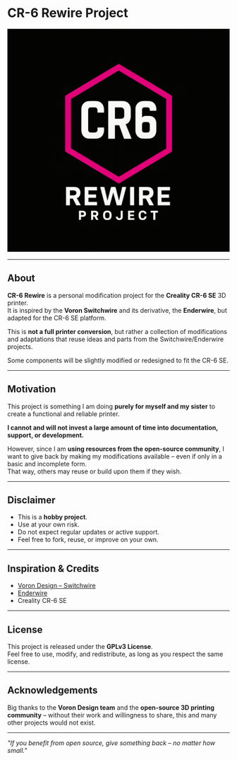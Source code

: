 # CR-6 Rewire Project

![CR-6 Rewire Logo](./Assets/logo.png)

---

## About

**CR-6 Rewire** is a personal modification project for the **Creality CR-6 SE** 3D printer.  
It is inspired by the **Voron Switchwire** and its derivative, the **Enderwire**, but adapted for the CR-6 SE platform.  

This is **not a full printer conversion**, but rather a collection of modifications and adaptations that reuse ideas and parts from the Switchwire/Enderwire projects.

Some components will be slightly modified or redesigned to fit the CR-6 SE.

---

## Motivation

This project is something I am doing **purely for myself and my sister** to create a functional and reliable printer.

**I cannot and will not invest a large amount of time into documentation, support, or development.**

However, since I am **using resources from the open-source community**, I want to give back by making my modifications available – even if only in a basic and incomplete form.  
That way, others may reuse or build upon them if they wish.

---

## Disclaimer

- This is a **hobby project**.  
- Use at your own risk.  
- Do not expect regular updates or active support.  
- Feel free to fork, reuse, or improve on your own.  

---

## Inspiration & Credits

- [Voron Design – Switchwire](https://github.com/VoronDesign/Voron-Switchwire)  
- [Enderwire](https://github.com/boubounokefalos/Ender_SW)  
- Creality CR-6 SE  

---

## License

This project is released under the **GPLv3 License**.  
Feel free to use, modify, and redistribute, as long as you respect the same license.  

---

## Acknowledgements

Big thanks to the **Voron Design team** and the **open-source 3D printing community** – without their work and willingness to share, this and many other projects would not exist.  

---

*"If you benefit from open source, give something back – no matter how small."*

